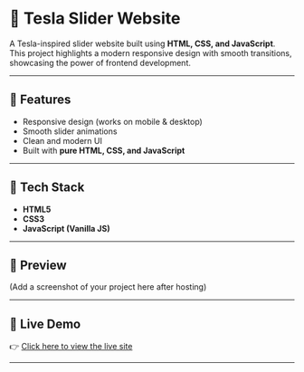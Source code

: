 # 🚗 Tesla Slider Website  

A Tesla-inspired slider website built using **HTML, CSS, and JavaScript**.  
This project highlights a modern responsive design with smooth transitions, showcasing the power of frontend development.  

---

## 🌟 Features
- Responsive design (works on mobile & desktop)  
- Smooth slider animations  
- Clean and modern UI  
- Built with **pure HTML, CSS, and JavaScript**  

---

## 📂 Tech Stack
- **HTML5**  
- **CSS3**  
- **JavaScript (Vanilla JS)**  

---

## 📸 Preview
(Add a screenshot of your project here after hosting)  

---

## 🚀 Live Demo
👉 [Click here to view the live site](https://sumanthtc15.github.io/Tesla-Slider-Website/)  

---

